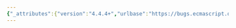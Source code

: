```yaml
---
{"_attributes":{"version":"4.4.4+","urlbase":"https://bugs.ecmascript.org/","maintainer":"dherman@mozilla.com"},"bug":{"bug_id":3003,"creation_ts":"2014-07-05 15:31:00 -0700","short_desc":"Typo in Note in 14.2.16","delta_ts":"2014-07-19 18:30:56 -0700","product":"Draft for 6th Edition","component":"editorial issue","version":"Rev 25: May 22, 2014 Draft","rep_platform":"All","op_sys":"All","bug_status":"RESOLVED","resolution":"FIXED","priority":"Normal","bug_severity":"enhancement","everconfirmed":true,"reporter":{"uid":"ljharb","name":"Jordan Harband"},"assigned_to":{"uid":"allen","name":"Allen Wirfs-Brock"},"long_desc":[{"commentid":9130,"comment_count":0,"who":{"uid":"ljharb","name":"Jordan Harband"},"bug_when":"2014-07-05 15:31:01 -0700","thetext":"See https://people.mozilla.org/~jorendorff/es6-draft.html#sec-arrow-function-definitions-runtime-semantics-evaluatebody\n\nThe \"Note\" needs `s/test is/test in`"},{"commentid":9146,"comment_count":1,"who":{"uid":"allen","name":"Allen Wirfs-Brock"},"bug_when":"2014-07-10 13:19:46 -0700","thetext":"fixed in rev26 editor's draft"},{"commentid":9384,"comment_count":2,"who":{"uid":"allen","name":"Allen Wirfs-Brock"},"bug_when":"2014-07-19 18:30:56 -0700","thetext":"fixed in rev26"}]}}
---
```

